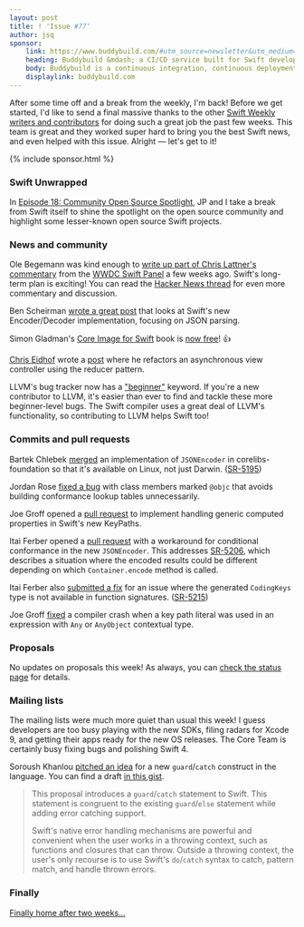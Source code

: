 ```yaml
---
layout: post
title: ! 'Issue #77'
author: jsq
sponsor:
    link: https://www.buddybuild.com/#utm_source=newsletter&utm_medium=email&utm_campaign=Swift_Weekly_0717/
    heading: Buddybuild &mdash; a CI/CD service built for Swift developers
    body: Buddybuild is a continuous integration, continuous deployment and user feedback platform built specifically for mobile development teams. Buddybuild takes minutes to get setup, and automates the process of configuring a reliable and robust infrastructure for teams to build, test, and deploy their apps. [Thousands of companies](https://www.buddybuild.com/customers/), like Slack, Meetup and Mozilla trust buddybuild with their mobile development because it allows them to focus on what's important - building apps users love. **Start your free 3 week trial today, and stay focused on building apps users love.**
    displaylink: buddybuild.com
---
```


After some time off and a break from the weekly, I'm back! Before we get started, I'd like to send a final massive thanks to the other [Swift Weekly writers and contributors](https://swiftweekly.github.io/authors/) for doing such a great job the past few weeks. This team is great and they worked super hard to bring you the best Swift news, and even helped with this issue. Alright &mdash; let's get to it!

<!--excerpt-->

{% include sponsor.html %}

### Swift Unwrapped

In [Episode 18: Community Open Source Spotlight](https://spec.fm/podcasts/swift-unwrapped/72298), JP and I take a break from Swift itself to shine the spotlight on the open source community and highlight some lesser-known open source Swift projects.

### News and community

Ole Begemann was kind enough to [write up part of Chris Lattner's commentary](https://oleb.net/blog/2017/06/chris-lattner-wwdc-swift-panel/) from the [WWDC Swift Panel](https://news.realm.io/news/wwdc-2017-swift-panel/) a few weeks ago. Swift's long-term plan is exciting! You can read the [Hacker News thread](https://news.ycombinator.com/item?id=14673059) for even more commentary and discussion.

Ben Scheirman [wrote a great post](http://benscheirman.com/2017/06/ultimate-guide-to-json-parsing-with-swift-4/) that looks at Swift's new Encoder/Decoder implementation, focusing on JSON parsing.

Simon Gladman's [Core Image for Swift](https://itunes.apple.com/gb/book/core-image-for-swift/id1073029980?mt=13) book is [now free](https://twitter.com/flexmonkey/status/881789384735039489)! 👍

[Chris Eidhof](https://twitter.com/chriseidhof) wrote a [post](http://chris.eidhof.nl/post/reducers/) where he refactors an asynchronous view controller using the reducer pattern.

LLVM's bug tracker now has a ["beginner"](http://lists.llvm.org/pipermail/llvm-dev/2017-June/114845.html) keyword. If you're a new contributor to LLVM, it's easier than ever to find and tackle these more beginner-level bugs. The Swift compiler uses a great deal of LLVM's functionality, so contributing to LLVM helps Swift too!

### Commits and pull requests

Bartek Chlebek [merged](https://github.com/apple/swift-corelibs-foundation/pull/1048) an implementation of `JSONEncoder` in corelibs-foundation so that it's available on Linux, not just Darwin. ([SR-5195](https://bugs.swift.org/browse/SR-5195))

Jordan Rose [fixed a bug](https://github.com/apple/swift/pull/10765) with class members marked `@objc` that avoids building conformance lookup tables unnecessarily.

Joe Groff opened a [pull request](https://github.com/apple/swift/pull/10741) to implement handling generic computed properties in Swift's new KeyPaths.

Itai Ferber opened a [pull request](https://github.com/apple/swift/pull/10766) with a workaround for conditional conformance in the new `JSONEncoder`. This addresses [SR-5206](https://bugs.swift.org/browse/SR-5206), which describes a situation where the encoded results could be different depending on which `Container.encode` method is called.

Itai Ferber also [submitted a fix](https://github.com/apple/swift/pull/10723) for an issue where the generated `CodingKeys` type is not available in function signatures. ([SR-5215](https://bugs.swift.org/browse/SR-5215))

Joe Groff [fixed](https://github.com/apple/swift/pull/10773) a compiler crash when a key path literal was used in an expression with `Any` or `AnyObject` contextual type.

### Proposals

No updates on proposals this week! As always, you can [check the status page](https://apple.github.io/swift-evolution/) for details.

### Mailing lists

The mailing lists were much more quiet than usual this week! I guess developers are too busy playing with the new SDKs, filing radars for Xcode 9, and getting their apps ready for the new OS releases. The Core Team is certainly busy fixing bugs and polishing Swift 4.

Soroush Khanlou [pitched an idea](https://lists.swift.org/pipermail/swift-evolution/Week-of-Mon-20170703/037896.html) for a new `guard`/`catch` construct in the language. You can find a draft [in this gist](https://gist.github.com/khanlou/8bd9c6f46e2b3d94f0e9f037c775f5b9).

> This proposal introduces a `guard`/`catch` statement to Swift. This statement is congruent to the existing `guard`/`else` statement while adding error catching support.
>
> Swift's native error handling mechanisms are powerful and convenient when the user works in a throwing context, such as functions and closures that can throw. Outside a throwing context, the user's only recourse is to use Swift's `do`/`catch` syntax to catch, pattern match, and handle thrown errors.

### Finally

[Finally home after two weeks...](https://twitter.com/slava_pestov/status/882799504327491584)
